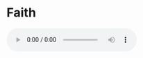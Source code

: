 # Faith
<audio controls>
  <source src="https://github.com/jderouchey/Faith/blob/main/godworkwithinyou.mp3" type="audio/mpeg">
  Your browser does not support the audio element.
</audio>
